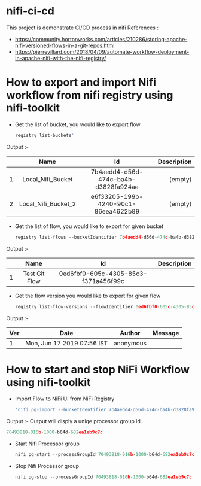 # nifi-ci-cd
This project is demonstrate CI/CD process in nifi
References : 
* https://community.hortonworks.com/articles/210286/storing-apache-nifi-versioned-flows-in-a-git-repos.html
* https://pierrevillard.com/2018/04/09/automate-workflow-deployment-in-apache-nifi-with-the-nifi-registry/

# How to export and import Nifi workflow from nifi registry using nifi-toolkit 
* Get the list of bucket, you would like to export flow <br>
  ```javascript 
  registry list-buckets'
  ```
Output :- 

|      | Name                | Id                                   | Description |
| ---- |:-------------------:| :-----------------------------------:| -----------:|
| 1    | Local_Nifi_Bucket   | 7b4aedd4-d56d-474c-ba4b-d3828fa924ae |(empty)      | 
| 2    | Local_Nifi_Bucket_2 | e6f33205-199b-4240-90c1-86eea4622b89 |(empty)      | 

* Get the list of flow, you would like to export for given bucket<br>
  ```javascript 
  registry list-flows --bucketIdentifier 7b4aedd4-d56d-474c-ba4b-d3828fa924ae
  ```
Output :-

|     |Name           |Id                                    |Description|
|---- |:-------------:|:------------------------------------:| ---------:|   
|1    | Test Git Flow |  0ed6fbf0-605c-4305-85c3-f371a456f99c|           |

* Get the flow version you would like to export for given flow<br>
  ```javascript 
  registry list-flow-versions --flowIdentifier 0ed6fbf0-605c-4305-85c3-f371a456f99c
  ```
Output :-

|Ver  |Date                        |Author     |Message |  
|---  |:--------------------------:|:---------:|-------:| 
|1    |Mon, Jun 17 2019 07:56 IST  |anonymous  |        |

# How to start and stop NiFi Workflow using nifi-toolkit 
* Import Flow to NiFi UI from NiFi Registry
  ```javascript 
  'nifi pg-import --bucketIdentifier 7b4aedd4-d56d-474c-ba4b-d3828fa924ae --flowIdentifier 0ed6fbf0-605c-4305-85c3-f371a456f99c --flowVersion 1'
  ```
Output :- Output will disply a uniqe processor group id.
  ```javascript 
  70493818-016b-1000-b64d-682ea1eb9c7c
  ```  
* Start Nifi Processor group
  ```javascript 
  nifi pg-start --processGroupId 70493818-016b-1000-b64d-682ea1eb9c7c
  ```
* Stop Nifi Processor group
  ```javascript 
  nifi pg-stop --processGroupId 70493818-016b-1000-b64d-682ea1eb9c7c
  ```
